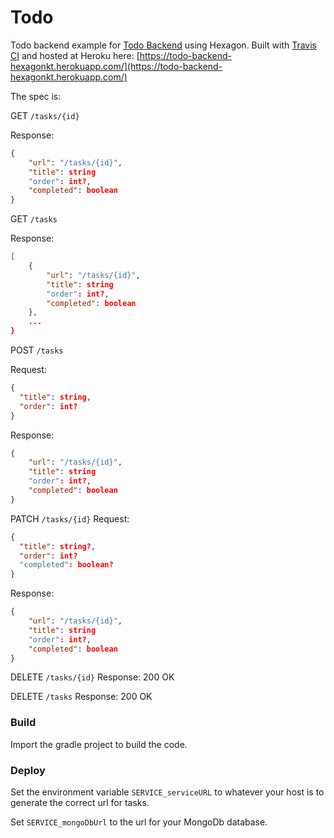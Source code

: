 
# Todo

Todo backend example for [Todo Backend](http://www.todobackend.com/index.html) using Hexagon. Built 
with [Travis CI](https://travis-ci.org) and hosted at Heroku here: 
[https://todo-backend-hexagonkt.herokuapp.com/](https://todo-backend-hexagonkt.herokuapp.com/)

The spec is:

GET `/tasks/{id}`

Response:
```json
{
    "url": "/tasks/{id}",
    "title": string
    "order": int?,
    "completed": boolean
}
```

GET `/tasks`

Response:
```json
[
    {
        "url": "/tasks/{id}",
        "title": string
        "order": int?,
        "completed": boolean
    },
    ...
}
```

POST `/tasks`

Request:
```json
{
  "title": string,
  "order": int?
}
```

Response:
```json
{
    "url": "/tasks/{id}",
    "title": string
    "order": int?,
    "completed": boolean
}
```

PATCH `/tasks/{id}`
Request:
```json
{
  "title": string?,
  "order": int?
  "completed": boolean?
}
```

Response:
```json
{
    "url": "/tasks/{id}",
    "title": string
    "order": int?,
    "completed": boolean
}
```
DELETE `/tasks/{id}`
Response: 200 OK

DELETE `/tasks`
Response: 200 OK



### Build
Import the gradle project to build the code.

### Deploy

Set the environment variable `SERVICE_serviceURL` to whatever your host is 
to generate the correct url for tasks.

Set `SERVICE_mongoDbUrl` to the url for your MongoDb database.
